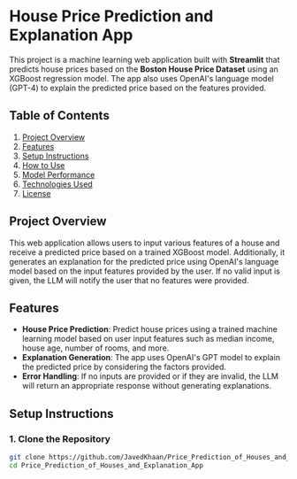 # House Price Prediction and Explanation App

This project is a machine learning web application built with **Streamlit** that predicts house prices based on the **Boston House Price Dataset** using an XGBoost regression model. The app also uses OpenAI's language model (GPT-4) to explain the predicted price based on the features provided.

## Table of Contents
1. [Project Overview](#project-overview)
2. [Features](#features)
3. [Setup Instructions](#setup-instructions)
4. [How to Use](#how-to-use)
5. [Model Performance](#model-performance)
6. [Technologies Used](#technologies-used)
7. [License](#license)

## Project Overview

This web application allows users to input various features of a house and receive a predicted price based on a trained XGBoost model. Additionally, it generates an explanation for the predicted price using OpenAI's language model based on the input features provided by the user. If no valid input is given, the LLM will notify the user that no features were provided.

## Features

- **House Price Prediction**: Predict house prices using a trained machine learning model based on user input features such as median income, house age, number of rooms, and more.
- **Explanation Generation**: The app uses OpenAI's GPT model to explain the predicted price by considering the factors provided.
- **Error Handling**: If no inputs are provided or if they are invalid, the LLM will return an appropriate response without generating explanations.
  
## Setup Instructions

### 1. Clone the Repository

```bash
git clone https://github.com/JavedKhaan/Price_Prediction_of_Houses_and_Explanation_App.git
cd Price_Prediction_of_Houses_and_Explanation_App
